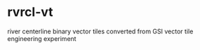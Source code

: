 # rvrcl-vt
river centerline binary vector tiles converted from GSI vector tile engineering experiment
